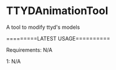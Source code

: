 # TTYDAnimationTool
A tool to modify ttyd's models

=========LATEST USAGE==========

Requirements: N/A

1: N/A
